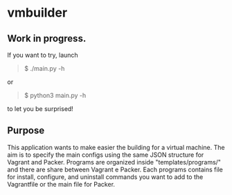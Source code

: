 # vmbuilder
## Work in progress.
If you want to try, launch   
>$ ./main.py -h  

or  
 >$ python3 main.py -h  
 
to let you be surprised!

## Purpose
This application wants to make easier the building for a virtual machine.
The aim is to specify the main configs using the same JSON structure for Vagrant
and Packer.
Programs are organized inside "templates/programs/" and there are share between Vagrant e Packer.
Each programs contains file for install, configure, and uninstall commands you want to add to the Vagrantfile or the main file for Packer.
